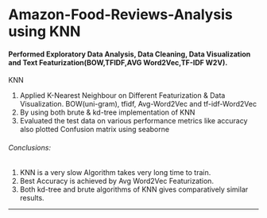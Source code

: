 # Amazon-Food-Reviews-Analysis using KNN

#### Performed Exploratory Data Analysis, Data Cleaning, Data Visualization and Text Featurization(BOW,TFIDF,AVG Word2Vec,TF-IDF W2V). 

KNN
1. Applied K-Nearest Neighbour on Different Featurization & Data Visualization. BOW(uni-gram), tfidf, Avg-Word2Vec and tf-idf-Word2Vec 
2. By using both brute & kd-tree implementation of KNN 
3. Evaluated the test data on various performance metrics like accuracy also plotted Confusion matrix 
using seaborne

###### Conclusions:
1.  KNN is a very slow Algorithm takes very long time to train.
2.  Best Accuracy  is achieved by Avg Word2Vec Featurization.
3.  Both kd-tree and brute algorithms of KNN gives comparatively similar results.
<hr>
